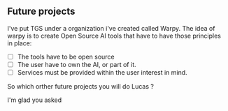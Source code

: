 ## Future projects

I've put TGS under a organization i've created called Warpy. The idea of warpy is to create Open Source AI tools that have to have those principles in place:

- [ ] The tools have to be open source
- [ ] The user have to own the AI, or part of it.
- [ ] Services must be provided within the user interest in mind.

So which orther future projects you will do Lucas ?

I'm glad you asked
